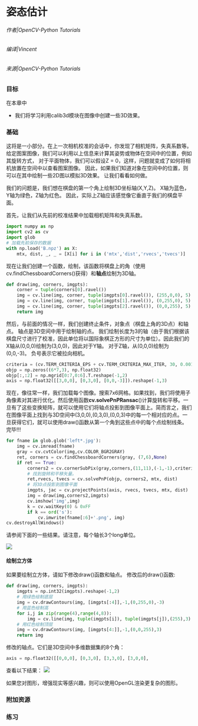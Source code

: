 # 姿态估计

###### 作者|OpenCV-Python Tutorials
###### 编译|Vincent
###### 来源|OpenCV-Python Tutorials 

### 目标
在本章中
- 我们将学习利用calib3d模块在图像中创建一些3D效果。

### 基础
这将是一小部分。在上一次相机校准的会话中，你发现了相机矩阵，失真系数等。给定图案图像，我们可以利用以上信息来计算其姿势或物体在空间中的位置，例如其旋转方式， 对于平面物体，我们可以假设Z = 0，这样，问题就变成了如何将相机放置在空间中以查看图案图像。 因此，如果我们知道对象在空间中的位置，则可以在其中绘制一些2D图以模拟3D效果。 让我们看看如何做。 

我们的问题是，我们想在棋盘的第一个角上绘制3D坐标轴(X,Y,Z)。 X轴为蓝色，Y轴为绿色，Z轴为红色。 因此，实际上Z轴应该感觉像它垂直于我们的棋盘平面。

首先，让我们从先前的校准结果中加载相机矩阵和失真系数。

```python
import numpy as np
import cv2 as cv
import glob
# 加载先前保存的数据
with np.load('B.npz') as X:
    mtx, dist, _, _ = [X[i] for i in ('mtx','dist','rvecs','tvecs')]
```
现在让我们创建一个函数，绘制，该函数将棋盘上的角（使用cv.findChessboardCorners()获得）和**轴点**绘制为3D轴。

```python
def draw(img, corners, imgpts):
    corner = tuple(corners[0].ravel())     
    img = cv.line(img, corner, tuple(imgpts[0].ravel()), (255,0,0), 5)     
    img = cv.line(img, corner, tuple(imgpts[1].ravel()), (0,255,0), 5)
    img = cv.line(img, corner, tuple(imgpts[2].ravel()), (0,0,255), 5)
    return img
```

然后，与前面的情况一样，我们创建终止条件，对象点（棋盘上角的3D点）和轴点。 轴点是3D空间中用于绘制轴的点。 我们绘制长度为3的轴（由于我们根据该棋盘尺寸进行了校准，因此单位将以国际象棋正方形的尺寸为单位）。因此我们的X轴从(0,0,0)绘制为(3,0,0)，因此对于Y轴。 对于Z轴，从(0,0,0)绘制为(0,0,-3)。 负号表示它被拉向相机。

```python
criteria = (cv.TERM_CRITERIA_EPS + cv.TERM_CRITERIA_MAX_ITER, 30, 0.001)
objp = np.zeros((6*7,3), np.float32)
objp[:,:2] = np.mgrid[0:7,0:6].T.reshape(-1,2)
axis = np.float32([[3,0,0], [0,3,0], [0,0,-3]]).reshape(-1,3)
```

现在，像往常一样，我们加载每个图像。搜索7x6网格。如果找到，我们将使用子角像素对其进行优化。然后使用函数**cv.solvePnPRansac**()计算旋转和平移。一旦有了这些变换矩阵，就可以使用它们将轴点投影到图像平面上。简而言之，我们在图像平面上找到与3D空间中(3,0,0),(0,3,0),(0,0,3)中的每一个相对应的点。一旦获得它们，就可以使用draw()函数从第一个角到这些点中的每个点绘制线条。完毕!!!

```python
for fname in glob.glob('left*.jpg'):
    img = cv.imread(fname)
    gray = cv.cvtColor(img,cv.COLOR_BGR2GRAY)
    ret, corners = cv.findChessboardCorners(gray, (7,6),None)
    if ret == True:
        corners2 = cv.cornerSubPix(gray,corners,(11,11),(-1,-1),criteria)
        # 找到旋转和平移矢量。
        ret,rvecs, tvecs = cv.solvePnP(objp, corners2, mtx, dist)
        # 将3D点投影到图像平面
        imgpts, jac = cv.projectPoints(axis, rvecs, tvecs, mtx, dist)
        img = draw(img,corners2,imgpts)
        cv.imshow('img',img)
        k = cv.waitKey(0) & 0xFF
        if k == ord('s'):
            cv.imwrite(fname[:6]+'.png', img)
cv.destroyAllWindows()
```
请参阅下面的一些结果。请注意，每个轴长3个long单位。

![](http://qiniu.aihubs.net/pose_1.jpg)

#### 绘制立方体
如果要绘制立方体，请如下修改draw()函数和轴点。
修改后的draw()函数:
```python
def draw(img, corners, imgpts):
    imgpts = np.int32(imgpts).reshape(-1,2)
    # 用绿色绘制底层
    img = cv.drawContours(img, [imgpts[:4]],-1,(0,255,0),-3)
    # 用蓝色绘制高
    for i,j in zip(range(4),range(4,8)):
        img = cv.line(img, tuple(imgpts[i]), tuple(imgpts[j]),(255),3)
    # 用红色绘制顶层
    img = cv.drawContours(img, [imgpts[4:]],-1,(0,0,255),3)
    return img
```

修改的轴点。它们是3D空间中多维数据集的8个角：

```python
axis = np.float32([[0,0,0], [0,3,0], [3,3,0], [3,0,0],                    [0,0,-3],[0,3,-3],[3,3,-3],[3,0,-3] ])
```

查看以下结果：
![](http://qiniu.aihubs.net/pose_2.jpg)

如果您对图形，增强现实等感兴趣，则可以使用OpenGL渲染更复杂的图形。
 
### 附加资源
### 练习